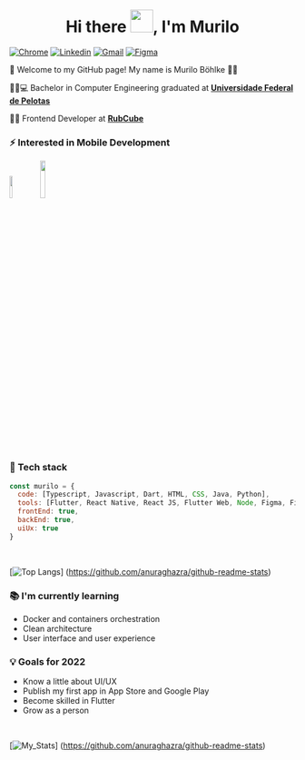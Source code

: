 

<h1 align="center">Hi there <img src="https://github.com/sudnyeshtalekar/sudnyeshtalekar/blob/master/Assets/Hi.gif" width="40px">, I'm Murilo </h1>

[![Chrome](https://img.shields.io/badge/-Personal%20Site-3423A6?style=for-the-badge&logo=Google-Chrome&logoColor=white)](https://murilobohlke.github.io)
[![Linkedin](https://img.shields.io/badge/-LinkedIn-blue?style=for-the-badge&logo=Linkedin&logoColor=white)](https://www.linkedin.com/in/murilobohlke/)
[![Gmail](https://img.shields.io/badge/-Gmail-c14438?style=for-the-badge&logo=Gmail&logoColor=white)](mailto:murilosbohlkefra@gmail.com)
[![Figma](https://img.shields.io/badge/figma-%23F24E1E.svg?style=for-the-badge&logo=figma&logoColor=white)](https://www.figma.com/@murilobohlke)

:call_me_hand: Welcome to my GitHub page! My name is Murilo Böhlke :ok_man:

👨‍🎓:computer: Bachelor in Computer Engineering graduated at [**Universidade Federal de Pelotas**](https://portal.ufpel.edu.br/)

:man_technologist: Frontend Developer at [**RubCube**](https://www.rubcube.com/)

### ⚡ Interested in Mobile Development
<div>
<img width="10%" src="https://www.vectorlogo.zone/logos/flutterio/flutterio-ar21.svg">
<img width="13%" src="https://www.asapdevelopers.com/wp-content/uploads/2017/11/react-native-banner-1024x300-e1510060053599-1.png">
</div>

### 🌱 Tech stack

```javascript
const murilo = {
  code: [Typescript, Javascript, Dart, HTML, CSS, Java, Python],
  tools: [Flutter, React Native, React JS, Flutter Web, Node, Figma, Firebase, Docker, Git],
  frontEnd: true,
  backEnd: true,
  uiUx: true
}
```

<br>

[![Top Langs](https://github-readme-stats.vercel.app/api/top-langs/?username=murilobohlke&layout=compact&theme=tokyonight)] (https://github.com/anuraghazra/github-readme-stats)

### 📚 I'm currently learning

- Docker and containers orchestration
- Clean architecture
- User interface and user experience

### 💡 Goals for 2022

- Know a little about UI/UX
- Publish my first app in App Store and Google Play
- Become skilled in Flutter
- Grow as a person

<br/>

[![My_Stats](https://github-readme-stats.vercel.app/api?username=murilobohlke&show_icons=true&count_private=true&theme=tokyonight)] (https://github.com/anuraghazra/github-readme-stats)
